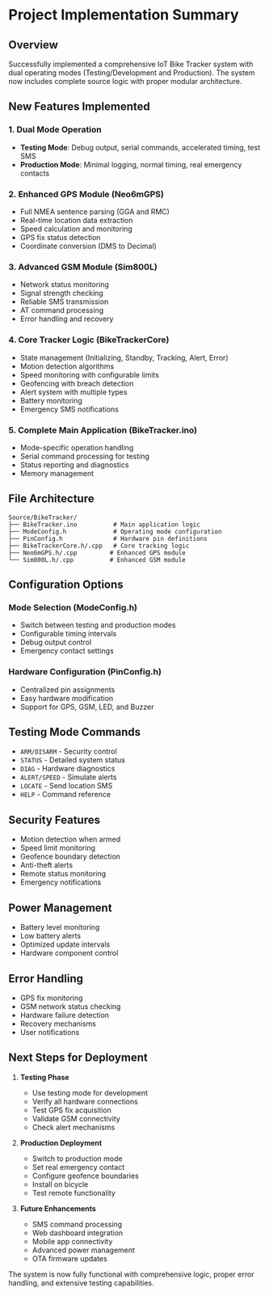# Project Implementation Summary

## Overview
Successfully implemented a comprehensive IoT Bike Tracker system with dual operating modes (Testing/Development and Production). The system now includes complete source logic with proper modular architecture.

## New Features Implemented

### 1. Dual Mode Operation
- **Testing Mode**: Debug output, serial commands, accelerated timing, test SMS
- **Production Mode**: Minimal logging, normal timing, real emergency contacts

### 2. Enhanced GPS Module (Neo6mGPS)
- Full NMEA sentence parsing (GGA and RMC)
- Real-time location data extraction
- Speed calculation and monitoring
- GPS fix status detection
- Coordinate conversion (DMS to Decimal)

### 3. Advanced GSM Module (Sim800L)
- Network status monitoring
- Signal strength checking
- Reliable SMS transmission
- AT command processing
- Error handling and recovery

### 4. Core Tracker Logic (BikeTrackerCore)
- State management (Initializing, Standby, Tracking, Alert, Error)
- Motion detection algorithms
- Speed monitoring with configurable limits
- Geofencing with breach detection
- Alert system with multiple types
- Battery monitoring
- Emergency SMS notifications

### 5. Complete Main Application (BikeTracker.ino)
- Mode-specific operation handling
- Serial command processing for testing
- Status reporting and diagnostics
- Memory management

## File Architecture

```
Source/BikeTracker/
├── BikeTracker.ino          # Main application logic
├── ModeConfig.h             # Operating mode configuration  
├── PinConfig.h              # Hardware pin definitions
├── BikeTrackerCore.h/.cpp   # Core tracking logic
├── Neo6mGPS.h/.cpp         # Enhanced GPS module
└── Sim800L.h/.cpp          # Enhanced GSM module
```

## Configuration Options

### Mode Selection (ModeConfig.h)
- Switch between testing and production modes
- Configurable timing intervals
- Debug output control
- Emergency contact settings

### Hardware Configuration (PinConfig.h)
- Centralized pin assignments
- Easy hardware modification
- Support for GPS, GSM, LED, and Buzzer

## Testing Mode Commands
- `ARM/DISARM` - Security control
- `STATUS` - Detailed system status
- `DIAG` - Hardware diagnostics
- `ALERT/SPEED` - Simulate alerts
- `LOCATE` - Send location SMS
- `HELP` - Command reference

## Security Features
- Motion detection when armed
- Speed limit monitoring
- Geofence boundary detection
- Anti-theft alerts
- Remote status monitoring
- Emergency notifications

## Power Management
- Battery level monitoring
- Low battery alerts
- Optimized update intervals
- Hardware component control

## Error Handling
- GPS fix monitoring
- GSM network status checking
- Hardware failure detection
- Recovery mechanisms
- User notifications

## Next Steps for Deployment

1. **Testing Phase**
   - Use testing mode for development
   - Verify all hardware connections
   - Test GPS fix acquisition
   - Validate GSM connectivity
   - Check alert mechanisms

2. **Production Deployment**  
   - Switch to production mode
   - Set real emergency contact
   - Configure geofence boundaries
   - Install on bicycle
   - Test remote functionality

3. **Future Enhancements**
   - SMS command processing
   - Web dashboard integration
   - Mobile app connectivity
   - Advanced power management
   - OTA firmware updates

The system is now fully functional with comprehensive logic, proper error handling, and extensive testing capabilities.
